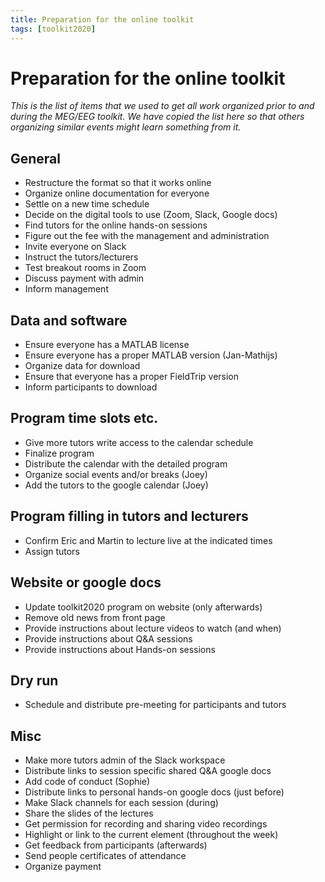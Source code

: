```yaml
---
title: Preparation for the online toolkit
tags: [toolkit2020]
---
```


# Preparation for the online toolkit

_This is the list of items that we used to get all work organized prior to and during the MEG/EEG toolkit. We have copied the list here so that others organizing similar events might learn something from it._

## General

-   Restructure the format so that it works online
-   Organize online documentation for everyone
-   Settle on a new time schedule
-   Decide on the digital tools to use (Zoom, Slack, Google docs)
-   Find tutors for the online hands-on sessions
-   Figure out the fee with the management and administration
-   Invite everyone on Slack  
-   Instruct the tutors/lecturers
-   Test breakout rooms in Zoom
-   Discuss payment with admin
-   Inform management

## Data and software

-   Ensure everyone has a MATLAB license
-   Ensure everyone has a proper MATLAB version (Jan-Mathijs)
-   Organize data for download
-   Ensure that everyone has a proper FieldTrip version
-   Inform participants to download

## Program time slots etc.

-   Give more tutors write access to the calendar schedule
-   Finalize program
-   Distribute the calendar with the detailed program
-   Organize social events and/or breaks (Joey)
-   Add the tutors to the google calendar (Joey)

## Program filling in tutors and lecturers

-   Confirm Eric and Martin to lecture live at the indicated times
-   Assign tutors

## Website or google docs

-   Update toolkit2020 program on website (only afterwards)
-   Remove old news from front page
-   Provide instructions about lecture videos to watch (and when)
-   Provide instructions about Q&A sessions
-   Provide instructions about Hands-on sessions

## Dry run

-   Schedule and distribute pre-meeting for participants and tutors

## Misc

-   Make more tutors admin of the Slack workspace
-   Distribute links to session specific shared Q&A google docs
-   Add code of conduct (Sophie)
-   Distribute links to personal hands-on google docs (just before)
-   Make Slack channels for each session (during)
-   Share the slides of the lectures
-   Get permission for recording and sharing video recordings
-   Highlight or link to the current element (throughout the week)
-   Get feedback from participants (afterwards)
-   Send people certificates of attendance
-   Organize payment
